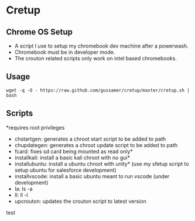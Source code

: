 # Cretup

## Chrome OS Setup

- A script I use to setup my chromebook dev machine after a powerwash.
- Chromebook must be in developer mode.
- The crouton related scripts only work on intel based chromebooks.

## Usage

```
wget -q -O - https://raw.github.com/gussamer/cretup/master/cretup.sh | bash
```

## Scripts

*requires root privileges

- chstartgen: generates a chroot start script to be added to path
- chupdategen: generates a chroot update script to be added to path
- fcard: fixes sd card being mounted as read only*
- installkali: install a basic kali chroot with no gui*
- installubuntu: install a ubuntu chroot with unity* (use my sfetup script to setup ubuntu for salesforce development)
- installvscode: install a basic ubuntu meant to run vscode (under development)
- la: ls -a
- ll: ll -l
- upcrouton: updates the crouton script to latest version

test